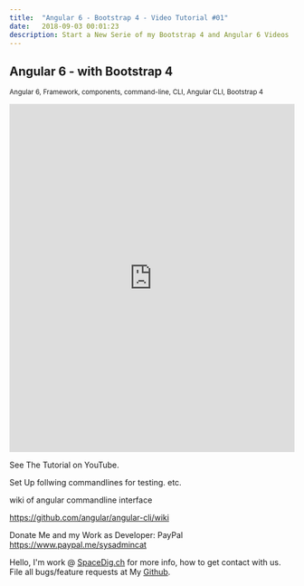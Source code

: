 ```yaml
---
title:  "Angular 6 - Bootstrap 4 - Video Tutorial #01"
date:   2018-09-03 00:01:23
description: Start a New Serie of my Bootstrap 4 and Angular 6 Videos
---
```

<h2 id="this-post-is-the-last-of-a-series-of-posts-in-which-i-write-about-the-observable-type-in-the-first-post-we-went-ahead-writing-an-observable-from-scratch-in-order-to-fully-understand-it-we-then-explored-how-to-create-observables-from-values-arrays-dom-events-and-promises-this-time-well-focus-on-compositions-by-rewriting-some-basic-composition-operators">
Angular 6 - with Bootstrap 4</h2>

<small>Angular 6, Framework, components, command-line, CLI, Angular CLI, Bootstrap 4 </small>


<iframe width="100%" height="615" src="https://www.youtube.com/embed/gcGV6mcyPcs" frameborder="0" allow="autoplay; encrypted-media" allowfullscreen></iframe>

See The Tutorial on YouTube.


Set Up follwing commandlines for testing. etc.

wiki of angular commandline interface 

<a href="https://github.com/angular/angular-cli/wiki">https://github.com/angular/angular-cli/wiki </a>




Donate Me and my Work as Developer: PayPal <a href="https://www.paypal.me/sysadmincat">https://www.paypal.me/sysadmincat </a>


 Hello, I'm work @ [SpaceDig.ch][spacedig] for more info, how to get contact with us. File all bugs/feature requests at My  [Github][jekyll-gh].

[jekyll-gh]: https://github.com/spaceg
[spacedig]:    http://spacedig.ch
